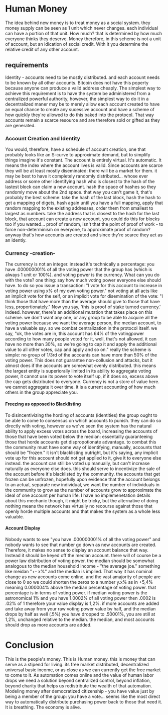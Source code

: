 # Human Money

The idea behind new money is to treat money as a social system. they money supply can be seen as 1 unit which never changes. each individual can have a portion of that unit. How much? that is determined by how much everyone thinks they deserve. Money therefore, in this scheme is not a unit of account, but an idication of social credit. With it you determine the relative credit of any other account.

## requirements

Identity - accounts need to be mostly distributed. and each account needs to be known by all other accounts. Bitcoin does not have this poperty because anyone can produce a valid address cheaply. The simplest way to achieve this requirement is to have the system be administered from a centralized powerful authority, however, the simplest way to do it in a decentralized maner may be to merely allow each account created to have an equal chance to create any sucessive account and have a scheme of how quickly they're allowed to do this baked into the protocol. That way accounts remain a scarce resource and are therefore sold or gifted as they are generated.

### Account Creation and Identity

You would, therefore, have a schedule of account creation, one that probably looks like an S-curve to approximate demand, but to simplify things imagine it's constant. The account is entirely virtual. It's automatic. It means the index where the account lives is valid. Since accounts are scarce they will be at least mostly diseminated: there will be a market for them. it may be best to have it completely randomly distributed... whose ever address or some other identifying hash who is closest to the hash of the lastest block can claim a new account. hash the space of hashes so they randomly move about the 2nd space. that way you can't game it, that's probably the best scheme: take the hash of the last block, hash the hash to get a mapping of digets, hash again until you have a full mapping, apply that random mapping to the existing addresses, order them from smallest to largest as numbers. take the address that is closest to the hash for the last block, that account can create a new account. you could do this for blocks too if you wanted... proof of random, isn't that the point of proof of work - to force non-determinism on everyone, to approximate proof of random? anyway that's how accounts are created and since thy're scarce they act as an identiy.

### Currency -creation-

The currency is not an integer. instead it's technically a percentage: you have .000000001% of all the voting power that the group has (which is always 1 unit or 100%). and voting power is the currency. What can you do with the vote? one thing: say how much voting power everyone else should have. to do so you issue a transaction: "I vote for this account to increase in voting power using x% of my own voting power." not voting at all acts like an implicit vote for the self, or an implicit vote for disemination of the vote: "I think those that have more than the average should give to those that have less, proportionately." Now you say, 'this is proof of stake turned currency.' Indeed. however, there's an additional mutation that takes place on this scheme. we don't want any one, or any group to be able to acquire all the voting power because we want the average person, the median account, to have a valuable say. so we combat centralization in the protocol itself. we say, "ok, the votes are in, this account has 64% of the votingpower according to how many people voted for it, well, that's not allowed, it can have no more than 30%, so we're going to cap it and apply the additional value to all other votes, cap and apply and so on." really the scheme is simple: no group of 1/3rd of the accounts can have more than 50% of the voting power. This does not guarantee non-collusion and attacks, but it almost does if the accounts are somewhat evenly distributed. this means the largest entity is superiorally limited in its ability to aggregate voting power, it cannot use its power to vote itself up, if it does so, excess above the cap gets distributed to everyone. Currency is not a store of value here. we cannot aggregate it over time. it is a current accounting of how much others in the group appreciate you.

#### Freezing as opposed to Blacklisting 

To disincentivizing the hording of accounts (identities) the group ought to be able to come to consensus on which accounts to punish. they can do so directly with voting, however as we've seen the system has the natural ability to apply excess votes across the board, increasing the accounts of those that have been voted below the median: essentailly guaranteeing those that horde accounts get dispropotionate advantage. to combat this the community must have some way of identifying, manually, accounts that should be "frozen." it isn't blacklisting outright, but it's saying, any implicit vote up for this account should not get applied to it, give it to everyone else instead. the account can still be voted up manually, but can't increase naturally as everyone else does. this should serve to incentivize the sale of the account before it's blacklisted by the community. the accounts that get frozen can be unfrozen, hopefully upon evidence that the account belongs to an actual, separate new individual, we want the number of individuals in the community to grow as the number of accounts grow to approximate the ideal of one account per human life. I have no implemenetation details about this mechanic though, it might be tricky, but the alternative of doing nothing means the network has virtually no recourse against those that openly horde multiple accounts and that makes the system as a whole less valuable.

#### Account Display

Nobody wants to see "you have .000000001% of all the voting power" and nobody wants to see that number go down as new accounts are created. Therefore, it makes no sense to display an account balance that way. Instead it should be keyed off the median account. there will of course be a power law distribution of voting power. the median should be somewhat analogous to the median household income - "the average joe." something like meidan "+- x%" and the median is implied. That way it has nominal change as new accounts come online. and the vast amajority of people are close to 0 so we could shorten the zeros to a number y.x% as in +5,4% meaning 0.000004% above the median percentage of voting power. that percentage is in terms of voting power. if median voting power is the astronomical 1% and you have 1.0002% of all voting power then .0002 is .02% of 1 therefore your value display is 1,2%. if more accounts are added and take away from your raw voting power value by half, and the median drops by half as well (.5%) you have dropped to .50001%, you are still at 1,2%, unchanged relative to the median. the median, and most accounts should drop as more accounts are added.

# Conclusion

This is the people's money. This is Human money. this is money that can serve as a stipend for living. its free market distributed, decentralized universal basic income, or as close as we can currently get the free market to come to it. As automation comes online and the value of human labor drops we need a solution beyond centralized control, beyond inflation, beyond charity that helps us redistribute the wealth of that automation. Modeling money after democratized citizenship - you have value just by being a member of the group: you have a vote... seems like the most direct way to automatically distribute purchasing power back to those that need it. It is breathing. The economy is alive.
